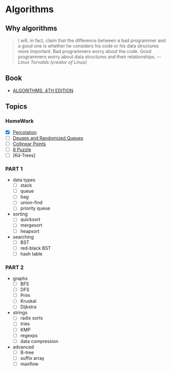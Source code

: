 # Algorithms

## Why algorithms

> I will, in fact, claim that the difference between a bad programmer and a good one is whether he considers his code or his data structures more important. Bad programmers worry about the code. Good programmers worry about data structures and their relationships.
> --<cite>Linux Torvalds (creator of Linus)</cite>

## Book

- [ALGORITHMS, 4TH EDITION](https://algs4.cs.princeton.edu/home/)

## Topics

### HomeWork

- [x] [Percolation](./week1/percolation)
- [ ] [Deuqes and Randomized Queues]()
- [ ] [Collinear Points]()
- [ ] [8 Puzzle]()
- [ ] [Kd-Trees]

### PART 1

- data types 
  - [ ] stack
  - [ ] queue
  - [ ] bag
  - [ ] union-find
  - [ ] priority queue
- sorting
  - [ ] quicksort
  - [ ] mergesort
  - [ ] heapsort
- searching
  - [ ] BST
  - [ ] red-black BST
  - [ ] hash table

### PART 2

- graphs
  - [ ] BFS
  - [ ] DFS
  - [ ] Prim
  - [ ] Kruskal
  - [ ] Dijkstra
- strings 
  - [ ] radix sorts 
  - [ ] tries
  - [ ] KMP
  - [ ] regexps
  - [ ] data compression
- advanced
  - [ ] B-tree
  - [ ] suffix array
  - [ ] maxflow